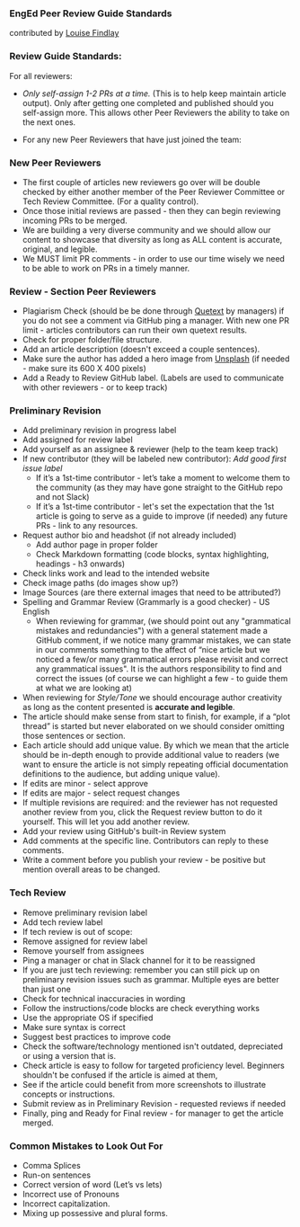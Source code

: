 ### EngEd Peer Review Guide Standards
contributed by [Louise Findlay](/engineering-education/authors/louise-findlay/)

### Review Guide Standards:
For all reviewers:
- *Only self-assign 1-2 PRs at a time.* (This is to help keep maintain article output). Only after getting one completed and published should you self-assign more. This allows other Peer Reviewers the ability to take on the next ones.

- For any new Peer Reviewers that have just joined the team:

### New Peer Reviewers
- The first couple of articles new reviewers go over will be double checked by either another member of the Peer Reviewer Committee or Tech Review Committee. (For a quality control).
- Once those initial reviews are passed - then they can begin reviewing incoming PRs to be merged.
- We are building a very diverse community and we should allow our content to showcase that diversity as long as ALL content is accurate, original, and legible.
- We MUST limit PR comments - in order to use our time wisely we need to be able to work on PRs in a timely manner.

### Review - Section Peer Reviewers
- Plagiarism Check (should be be done through [Quetext](https://www.quetext.com/search) by managers) if you do not see a comment via GitHub ping a manager. With new one PR limit - articles contributors can run their own quetext results.
- Check for proper folder/file structure.
- Add an article description (doesn't exceed a couple sentences).
- Make sure the author has added a hero image from [Unsplash](https://unsplash.com/) (if needed - make sure its 600 X 400 pixels)
- Add a Ready to Review GitHub label. (Labels are used to communicate with other reviewers - or to keep track)

### Preliminary Revision
- Add preliminary revision in progress label
- Add assigned for review label
- Add yourself as an assignee & reviewer (help to the team keep track)
- If new contributor (they will be labeled new contributor): *Add good first issue label*
	- If it’s a 1st-time contributor - let’s take a moment to welcome them to the community (as they may have gone straight to the GitHub repo and not Slack)
	- If it’s a 1st-time contributor - let's set the expectation that the 1st article is going to serve as a guide to improve (if needed) any future PRs - link to any resources.
- Request author bio and headshot (if not already included)
	- Add author page in proper folder
	- Check Markdown formatting (code blocks, syntax highlighting, headings - h3 onwards)
- Check links work and lead to the intended website
- Check image paths (do images show up?)
- Image Sources (are there external images that need to be attributed?)
- Spelling and Grammar Review (Grammarly is a good checker) - US English
	- When reviewing for grammar, (we should point out any "grammatical mistakes and redundancies") with a general statement made a GitHub comment, if we notice many grammar mistakes, we can state in our comments something to the affect of “nice article but we noticed a few/or many grammatical errors please revisit and correct any grammatical issues". It is the authors responsibility to find and correct the issues (of course we can highlight a few - to guide them at what we are looking at)
- When reviewing for *Style/Tone* we should encourage author creativity as long as the content presented is **accurate and legible**.
- The article should make sense from start to finish, for example, if a “plot thread” is started but never elaborated on we should consider omitting those sentences or section.
- Each article should add unique value. By which we mean that the article should be in-depth enough to provide additional value to readers (we want to ensure the article is not simply repeating official documentation definitions to the audience, but adding unique value).
- If edits are minor - select approve
- If edits are major - select request changes
- If multiple revisions are required: and the reviewer has not requested another review from you, click the Request review button to do it yourself. This will let you add another review.
- Add your review using GitHub's built-in Review system
- Add comments at the specific line. Contributors can reply to these comments.
- Write a comment before you publish your review - be positive but mention overall areas to be changed.

### Tech Review
- Remove preliminary revision label
- Add tech review label
- If tech review is out of scope:
- Remove assigned for review label
- Remove yourself from assignees
- Ping a manager or chat in Slack channel for it to be reassigned
- If you are just tech reviewing: remember you can still pick up on preliminary revision issues such as grammar. Multiple eyes are better than just one
- Check for technical inaccuracies in wording
- Follow the instructions/code blocks are check everything works
- Use the appropriate OS if specified
- Make sure syntax is correct
- Suggest best practices to improve code
- Check the software/technology mentioned isn't outdated, depreciated or using a version that is.
- Check article is easy to follow for targeted proficiency level. Beginners shouldn't be confused if the article is aimed at them,
- See if the article could benefit from more screenshots to illustrate concepts or instructions.
- Submit review as in Preliminary Revision - requested reviews if needed
- Finally, ping and Ready for Final review - for manager to get the article merged.

### Common Mistakes to Look Out For
- Comma Splices
- Run-on sentences
- Correct version of word (Let’s vs lets)
- Incorrect use of Pronouns
- Incorrect capitalization.
- Mixing up possessive and plural forms.
